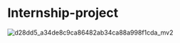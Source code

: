 # Internship-project
![d28dd5_a34de8c9ca86482ab34ca88a998f1cda_mv2](https://user-images.githubusercontent.com/89431669/199669499-a40ab568-1976-46d9-a108-feb69ef6d598.gif)

